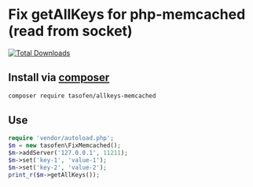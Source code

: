 # Fix getAllKeys for php-memcached (read from socket)
[![Total Downloads](https://img.shields.io/packagist/dt/tasofen/allkeys-memcached.svg?colorB=brightgreen)](https://packagist.org/packages/tasofen/allkeys-memcached)

## Install via [composer](https://getcomposer.org/)
```bash
composer require tasofen/allkeys-memcached
```

## Use
```php
require 'vendor/autoload.php';
$m = new tasofen\FixMemcached();
$m->addServer('127.0.0.1', 11211);
$m->set('key-1', 'value-1');
$m->set('key-2', 'value-2');
print_r($m->getAllKeys());
```

